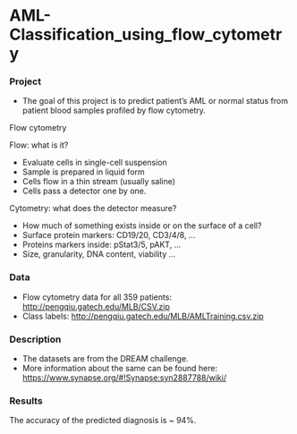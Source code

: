 # AML-Classification_using_flow_cytometry

### Project
- The goal of this project is to predict patient’s AML or normal status from patient blood samples profiled by flow cytometry.

Flow cytometry

Flow: what is it?
- Evaluate cells in single-cell suspension
- Sample is prepared in liquid form 
- Cells flow in a thin stream (usually saline)
- Cells pass a detector one by one.

Cytometry: what does the detector measure?
- How much of something exists inside or on the surface of a cell?
- Surface protein markers: CD19/20, CD3/4/8, …
- Proteins markers inside: pStat3/5, pAKT, …
- Size, granularity, DNA content, viability …

### Data
- Flow cytometry data for all 359 patients: http://pengqiu.gatech.edu/MLB/CSV.zip
- Class labels: http://pengqiu.gatech.edu/MLB/AMLTraining.csv.zip

### Description
- The datasets are from the DREAM challenge. 
- More information about the same can be found here: https://www.synapse.org/#!Synapse:syn2887788/wiki/

### Results

The accuracy of the predicted diagnosis is ~ 94%.
